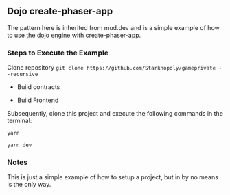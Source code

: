 ## Dojo create-phaser-app

The pattern here is inherited from mud.dev and is a simple example of how to use the dojo engine with create-phaser-app.

### Steps to Execute the Example

Clone repository
`
git clone https://github.com/Starknopoly/gameprivate --recursive
`

* Build contracts

* Build Frontend

Subsequently, clone this project and execute the following commands in the terminal:

```console
yarn

yarn dev
```

### Notes

This is just a simple example of how to setup a project, but in by no means is the only way.